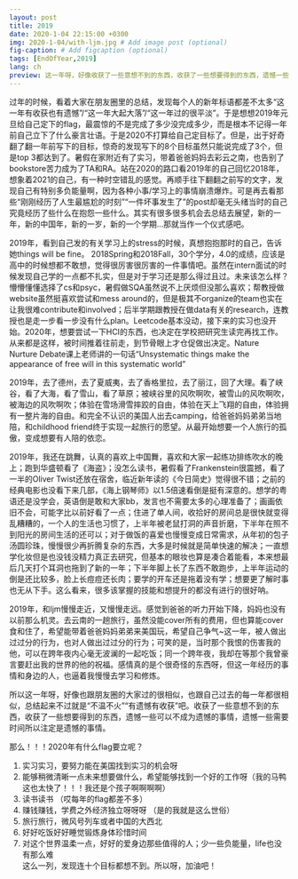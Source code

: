 ```yaml
---
layout: post
title: 2019
date: 2020-1-04 22:15:00 +0300
img: 2020-1-04/with-ljm.jpg # Add image post (optional)
fig-caption: # Add figcaption (optional)
tags: [EndOfYear,2019]
lang: ch
preview: 这一年呀，好像收获了一些意想不到的东西，收获了一些想要得到的东西，遗憾一些本可以不成为遗憾的事情，遗憾一些需要时间所以注定是遗憾的事情。
---
```


过年的时候，看着大家在朋友圈里的总结，发现每个人的新年标语都差不太多“这一年有收获也有遗憾”/“这一年大起大落”/“这一年过的很平淡”。于是想想2019年元旦给自己定下的flag，最震惊的不是完成了多少没完成多少，而是根本不记得一年前自己立下了什么豪言壮语。于是2020不打算给自己定目标了。但是，出于好奇翻了翻一年前写下的目标，惊奇的发现写下的8个目标虽然只能说完成了3个，但是top 3都达到了。暑假在家附近有了实习，带着爸爸妈妈去彩云之南，也告别了bookstore苦力成为了TA和RA。站在2020的路口看2019年的自己回忆2018年，想象着2021的自己，有一种时空错乱的感觉。再顺手往下翻翻之前写的文字，发现自己有特别多负能量啊，因为各种小事/学习上的事情崩溃爆炸。可是再去看那些“刚刚经历了人生最尴尬的时刻”“一件坏事发生了”的post却毫无头绪当时的自己究竟经历了些什么在抱怨一些什么。其实有很多很多机会去总结去展望，新的一年，新的中国年，新的一岁，新的一个学期...那就当作一个仪式感吧。

2019年，看到自己发的有关学习上的stress的时候，真想抱抱那时的自己，告诉她things will be fine。 2018Spring和2018Fall，30个学分，4.0的成绩，应该是高中的时候想都不敢想，觉得很厉害很厉害的一件事情吧。虽然在intern面试的时候发现自己学的一点都不扎实，但是对于学习还是那么得过且过。未来该怎么样？懵懵懂懂选择了cs和psyc，暑假做SQA虽然说不上厌烦但没那么喜欢；帮教授做website虽然挺喜欢尝试和mess around的，但是极其不organize的team也实在让我很难contribute和involved；后半学期跟教授在做data有关的research，连教授也是走一步看一步没有什么plan。Leetcode基本没动，接下来的实习也没开始。2020年，想要尝试一下HCI的东西，也决定在学校把研究生读完再找工作。从来都是这样，被时间推着往前走，到节骨眼上才仓促做出决定。Nature Nurture Debate课上老师讲的一句话“Unsystematic things make the appearance of free will in this systematic world”

2019年，去了德州，去了夏威夷，去了香格里拉，去了丽江，回了大理。看了峡谷，看了大海，看了雪山，看了草原；被峡谷里的风吹啊吹，被雪山的风吹啊吹，被海边的风吹啊吹；体验在雪场滑雪摔跤的自由，体验在天上飞翔的自由，体验拥有一整片海的自由。和完全不认识的美国人出去camping，给爸爸妈妈弟弟当地陪，和childhood friend终于实现一起旅行的愿望。从最开始想要一个人旅行的孤傲，变成想要有人陪的依恋。

2019年，我还在跳舞，认真的喜欢上中国舞，喜欢和大家一起练功排练吹水的晚上；跑到华盛顿看了《海盗》；没怎么读书，暑假看了Frankenstein很震撼，看了一半的Oliver Twist还放在宿舍，临近新年读的《今日简史》觉得很不错；之前的经典电影也没看下来几部，《海上钢琴师》以1.5倍速看倒是挺有深意的。想学的粤语还是没学会，英语倒是敢和大家bb，发言也不需要太多的心理准备了；画画依旧不会，可能字比以前好看了一点；住进了单人间，收拾好的房间总是很快就变得乱糟糟的，一个人的生活也习惯了，上半年被老鼠打洞的声音折磨，下半年在照不到阳光的房间生活的还可以；对于做饭的喜爱也慢慢变成日常需求，从年初的包子汤圆珍珠，慢慢很少再折腾复杂的东西，大多是时候就是简单快速的解决；一直想学化妆但是也没钱没精力真正去研究，但基本的眼妆也算是凑合着能看，本来想最后几天打个耳洞也拖到了新的一年；下半年脚上长了东西不敢跑步，上半年运动的倒是还比较多，脸上长痘痘还长肉；要学的开车还是拖着没有学；想要更了解时事也无从下手。这么看来，很多该掌握的技能和想提升的都没有进行的很好呐。

2019年，和ljm慢慢走近，又慢慢走远。感觉到爸爸的听力开始下降，妈妈也没有以前那么机灵。去云南的一趟旅行，虽然没能cover所有的费用，但也算能cover食和住了，希望能带着爸爸妈妈弟弟来美国玩，希望自己争气~这一年，被人做出过过分的行为，也对人做出过过分的行为；可笑的是，当时那个我恨的伤害我的他，可以在跨年夜内心毫无波澜的一起吃饭；同一个跨年夜，我却在等那个我曾豪言要赶出我的世界的他的祝福。感情真的是个很奇怪的东西呀，但这一年经历的事情和身边的人，也逼着我慢慢去学习和修炼。

所以这一年呀，好像也跟朋友圈的大家过的很相似，也跟自己过去的每一年都很相似，总结起来不过就是“不温不火”“有遗憾有收获”吧。收获了一些意想不到的东西，收获了一些想要得到的东西，遗憾一些可以不成为遗憾的事情，遗憾一些需要时间所以注定是遗憾的事情。

那么！！！2020年有什么flag要立呢？
1. 实习实习，要努力能在美国找到实习的机会呀
2. 能够稍微清晰一点未来想要做什么，希望能够找到一个好的工作呀（我的马鸭这也太快了！！！我还是个孩子啊啊啊啊）
3. 读书读书 （哎每年的flag都差不多）
4. 赚钱赚钱，学费之外经济独立呀呀呀 （是的我就是这么世俗）
5. 旅行旅行，微风号列车或者中国的大西北
6. 好好吃饭好好睡觉锻炼身体珍惜时间
7. 对这个世界温柔一点，好好的爱身边那些值得的人；少一些负能量，life也没有那么难 <br />
这么一列，发现连十个目标都想不到。所以呀，加油吧！